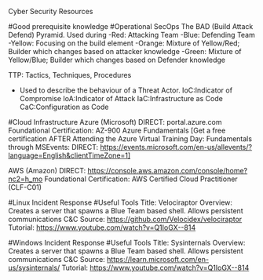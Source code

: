 Cyber Security Resources

#Good prerequisite knowledge
#Operational SecOps
The BAD (Build Attack Defend) Pyramid.
Used during 
-Red: Attacking Team
-Blue: Defending Team
-Yellow: Focusing on the build element
-Orange: Mixture of Yellow/Red; Builder which changes based on attacker knowledge
-Green: Mixture of Yellow/Blue; Builder which changes based on Defender knowledge

TTP: Tactics, Techniques, Procedures
- Used to describe the behaviour of a Threat Actor.
IoC:Indicator of Compromise
IoA:Indicator of Attack
IaC:Infrastructure as Code
CaC:Configuration as Code


#Cloud Infrastructure
Azure (Microsoft)
DIRECT: portal.azure.com
Foundational Certification: AZ-900 Azure Fundamentals
[Get a free certification AFTER Attending the Azure Virtual Training Day: Fundamentals through MSEvents: DIRECT: https://events.microsoft.com/en-us/allevents/?language=English&clientTimeZone=1]

AWS (Amazon)
DIRECT: https://console.aws.amazon.com/console/home?nc2=h_mo 
Foundational Certification: AWS Certified Cloud Practitioner (CLF-C01)

#Linux Incident Response
#Useful Tools
Title: Velociraptor
Overview: Creates a server that spawns a Blue Team based shell. Allows persistent communications C&C
Source: https://github.com/Velocidex/velociraptor
Tutorial: https://www.youtube.com/watch?v=Q1IoGX--814

#Windows Incident Response
#Useful Tools
Title: Sysinternals
Overview: Creates a server that spawns a Blue Team based shell. Allows persistent communications C&C
Source: https://learn.microsoft.com/en-us/sysinternals/
Tutorial: https://www.youtube.com/watch?v=Q1IoGX--814